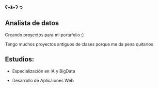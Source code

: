 ### ʕ•́ᴥ•̀ʔっ

## Analista de datos

Creando proyectos para mi portafolio :)

Tengo muchos proyectos antiguos de clases porque me da pena quitarlos


## Estudios:

 - Especialización en IA y BigData

 - Desarrollo de Aplicaiones Web
